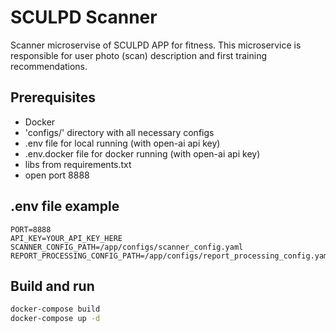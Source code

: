 # SCULPD Scanner

Scanner microservise of SCULPD APP for fitness. 
This microservice is responsible for user photo (scan) description and first training recommendations.


## Prerequisites

- Docker
- 'configs/' directory with all necessary configs
- .env file for local running (with open-ai api key)
- .env.docker file for docker running (with open-ai api key)
- libs from requirements.txt
- open port 8888

## .env file example

``` dotenv
PORT=8888
API_KEY=YOUR_API_KEY_HERE
SCANNER_CONFIG_PATH=/app/configs/scanner_config.yaml
REPORT_PROCESSING_CONFIG_PATH=/app/configs/report_processing_config.yaml
```

## Build and run

```bash
docker-compose build 
docker-compose up -d
```






